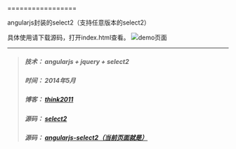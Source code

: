 =================

angularjs封装的select2（支持任意版本的select2）

具体使用请下载源码，打开index.html查看。
![demo页面](http://think2011.qiniudn.com/angularjs-select2.png)

---
> ##### 技术： angularjs + jquery + select2
> ##### 时间： 2014年5月
> ##### 博客： [think2011](http://think2011.github.io)
> ##### 源码： [select2](http://ivaynberg.github.io/select2/)
> ##### 源码： [angularjs-select2（当前页面就是）](https://github.com/think2011/angularjs-select2.git)
